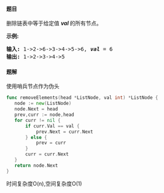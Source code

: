 #### 题目
<p>删除链表中等于给定值&nbsp;<strong><em>val&nbsp;</em></strong>的所有节点。</p>

<p><strong>示例:</strong></p>

<pre><strong>输入:</strong> 1-&gt;2-&gt;6-&gt;3-&gt;4-&gt;5-&gt;6, <em><strong>val</strong></em> = 6
<strong>输出:</strong> 1-&gt;2-&gt;3-&gt;4-&gt;5
</pre>


 #### 题解
 使用哨兵节点作为伪头
 ```go
func removeElements(head *ListNode, val int) *ListNode {
	node := new(ListNode)
	node.Next = head
	prev,curr := node,head
	for curr != nil {
		if curr.Val == val {
			prev.Next = curr.Next
		} else {
			prev = curr
		}
		curr = curr.Next
	}
	return node.Next
}
```
 时间复杂度O(n),空间复杂度O(1)